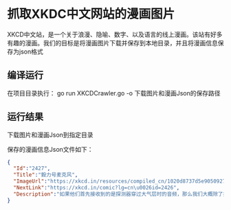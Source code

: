 # 抓取XKDC中文网站的漫画图片

XKCD中文站，是一个关于浪漫、隐喻、数字、以及语言的线上漫画。该站有好多有趣的漫画。我们的目标是将漫画图片下载并保存到本地目录，并且将漫画信息保存为json格式

## 编译运行

在项目目录执行：
go run XKCDCrawler.go  -o 下载图片和漫画Json的保存路径

## 运行结果

下载图片和漫画Json到指定目录

保存的漫画信息Json文件如下：
```json
{ 
  "Id":"2427",
  "Title":"毅力号麦克风",
  "ImageUrl":"https://xkcd.in/resources/compiled_cn/1020d8737d5e905092716e6fa1c60395.jpg",
  "NextLink":"https://xkcd.in/comic?lg=cn\u0026id=2426",
  "Description":"如果他们首先接收到的是探测器穿过大气层时的音频，那么我们大概除了探测器的尖鸣声，什么也听不见吧。"
}
```
